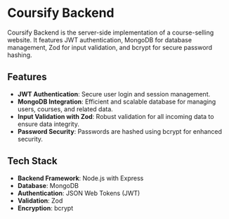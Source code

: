 # Coursify Backend
Coursify Backend is the server-side implementation of a course-selling website.
It features JWT authentication, MongoDB for database management, Zod for input validation, and bcrypt for secure password hashing.

## Features

- **JWT Authentication**: Secure user login and session management.
- **MongoDB Integration**: Efficient and scalable database for managing users, courses, and related data.
- **Input Validation with Zod**: Robust validation for all incoming data to ensure data integrity.
- **Password Security**: Passwords are hashed using bcrypt for enhanced security.

## Tech Stack

- **Backend Framework**: Node.js with Express
- **Database**: MongoDB
- **Authentication**: JSON Web Tokens (JWT)
- **Validation**: Zod
- **Encryption**: bcrypt

